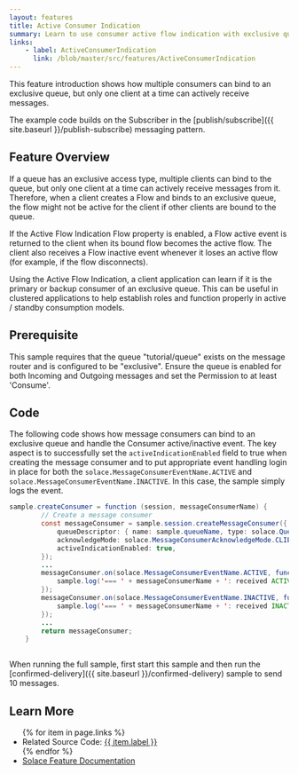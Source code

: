 ```yaml
---
layout: features
title: Active Consumer Indication
summary: Learn to use consumer active flow indication with exclusive queues.
links:
    - label: ActiveConsumerIndication
      link: /blob/master/src/features/ActiveConsumerIndication
---
```


This feature introduction shows how multiple consumers can bind to an exclusive queue, but only one client at a time can actively receive messages.

The example code builds on the Subscriber in the [publish/subscribe]({{ site.baseurl }}/publish-subscribe) messaging pattern.

## Feature Overview

If a queue has an exclusive access type, multiple clients can bind to the queue, but only one client at a time can actively receive messages from it. Therefore, when a client creates a Flow and binds to an exclusive queue, the flow might not be active for the client if other clients are bound to the queue.

If the Active Flow Indication Flow property is enabled, a Flow active event is returned to the client when its bound flow becomes the active flow. The client also receives a Flow inactive event whenever it loses an active flow (for example, if the flow disconnects).

Using the Active Flow Indication, a client application can learn if it is the primary or backup consumer of an exclusive queue. This can be useful in clustered applications to help establish roles and function properly in active / standby consumption models.

## Prerequisite

This sample requires that the queue "tutorial/queue" exists on the message router and is configured to be "exclusive".  Ensure the queue is enabled for both Incoming and Outgoing messages and set the Permission to at least 'Consume'.

## Code

The following code shows how message consumers can bind to an exclusive queue and handle the Consumer active/inactive event. The key aspect is to successfully set the `activeIndicationEnabled` field to true when creating the message consumer and to put appropriate event handling login in place for both the `solace.MessageConsumerEventName.ACTIVE` and `solace.MessageConsumerEventName.INACTIVE`. In this case, the sample simply logs the event.

```java
sample.createConsumer = function (session, messageConsumerName) {
        // Create a message consumer
        const messageConsumer = sample.session.createMessageConsumer({
            queueDescriptor: { name: sample.queueName, type: solace.QueueType.QUEUE },
            acknowledgeMode: solace.MessageConsumerAcknowledgeMode.CLIENT,
            activeIndicationEnabled: true,
        });
        ...
        messageConsumer.on(solace.MessageConsumerEventName.ACTIVE, function () {
            sample.log('=== ' + messageConsumerName + ': received ACTIVE event - Ready to receive messages');
        });
        messageConsumer.on(solace.MessageConsumerEventName.INACTIVE, function () {
            sample.log('=== ' + messageConsumerName + ': received INACTIVE event');
        });
        ...
        return messageConsumer;
    }
                    
```

When running the full sample, first start this sample and then run the [confirmed-delivery]({{ site.baseurl }}/confirmed-delivery) sample to send 10 messages.

## Learn More

<ul>
{% for item in page.links %}
<li>Related Source Code: <a href="{{ site.repository }}{{ item.link }}" target="_blank">{{ item.label }}</a></li>
{% endfor %}
<li><a href="{{ site.docs-active-flow-indication }}" target="_blank">Solace Feature Documentation</a></li>
</ul>


 